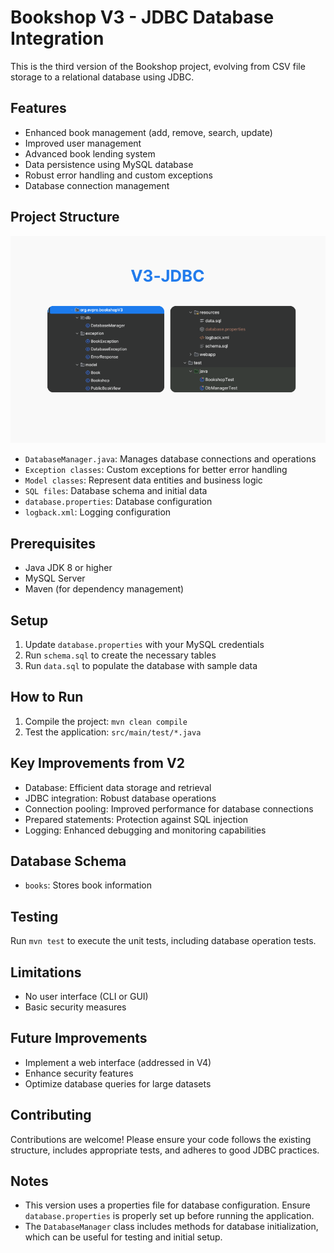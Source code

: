 # Bookshop V3 - JDBC Database Integration

This is the third version of the Bookshop project, evolving from CSV file storage to a relational database using JDBC.

## Features

- Enhanced book management (add, remove, search, update)
- Improved user management
- Advanced book lending system
- Data persistence using MySQL database
- Robust error handling and custom exceptions
- Database connection management

## Project Structure
![Project Structure V3-JDBC!](src/main/resources/V3-JDBCstructure.png)

- `DatabaseManager.java`: Manages database connections and operations
- `Exception classes`: Custom exceptions for better error handling
- `Model classes`: Represent data entities and business logic
- `SQL files`: Database schema and initial data
- `database.properties`: Database configuration
- `logback.xml`: Logging configuration

## Prerequisites
- Java JDK 8 or higher
- MySQL Server
- Maven (for dependency management)

## Setup

1. Update `database.properties` with your MySQL credentials
2. Run `schema.sql` to create the necessary tables
3. Run `data.sql` to populate the database with sample data

## How to Run

1. Compile the project:
   `mvn clean compile`
2. Test the application: `src/main/test/*.java`

## Key Improvements from V2

- Database: Efficient data storage and retrieval
- JDBC integration: Robust database operations
- Connection pooling: Improved performance for database connections
- Prepared statements: Protection against SQL injection
- Logging: Enhanced debugging and monitoring capabilities

## Database Schema

- `books`: Stores book information

## Testing

Run `mvn test` to execute the unit tests, including database operation tests.

## Limitations

- No user interface (CLI or GUI)
- Basic security measures

## Future Improvements

- Implement a web interface (addressed in V4)
- Enhance security features
- Optimize database queries for large datasets

## Contributing

Contributions are welcome! Please ensure your code follows the existing structure, includes appropriate tests, and adheres to good JDBC practices.

## Notes

- This version uses a properties file for database configuration. Ensure `database.properties` is properly set up before running the application.
- The `DatabaseManager` class includes methods for database initialization, which can be useful for testing and initial setup.